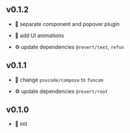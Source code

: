 ## v0.1.2

* 🐞 separate component and popover plugin

* 🐞 add UI animations

* ♻️ update dependencies `@revert/text`, `refun`

## v0.1.1

* 🐞 change `psxcode/compose` to `funcom`

* ♻️ update dependencies `@revert/root`

## v0.1.0

* 🐣 init

